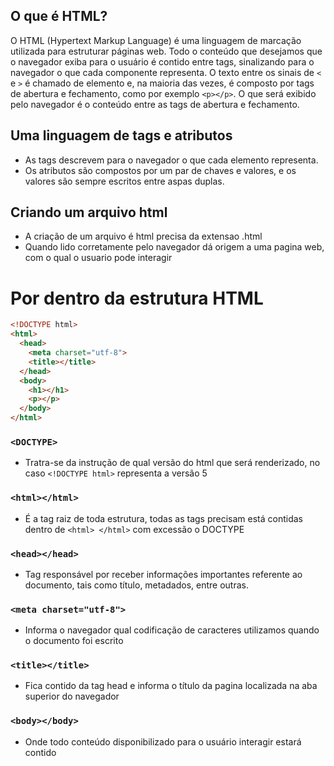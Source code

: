 ## O que é HTML?

O HTML (Hypertext Markup Language) é uma linguagem de marcação utilizada para estruturar páginas web. Todo o conteúdo que desejamos que o navegador exiba para o usuário é contido entre tags, sinalizando para o navegador o que cada componente representa. O texto entre os sinais de `<` e `>` é chamado de elemento e, na maioria das vezes, é composto por tags de abertura e fechamento, como por exemplo `<p></p>`. O que será exibido pelo navegador é o conteúdo entre as tags de abertura e fechamento.

## Uma linguagem de tags e atributos
- As tags descrevem para o navegador o que cada elemento representa.
- Os atributos são compostos por um par de chaves e valores, e os valores são sempre escritos entre aspas duplas.

## Criando um arquivo html
- A criação de um arquivo é html precisa da extensao .html
- Quando lido corretamente pelo navegador dá origem a uma pagina web, com o qual o usuario pode interagir

# Por dentro da estrutura HTML

```html
<!DOCTYPE html>
<html>
  <head>
    <meta charset="utf-8">
    <title></title>
  </head>
  <body>
    <h1></h1>
    <p></p>
  </body>
</html>
```
### ```<DOCTYPE>```
  - Tratra-se da instrução de qual versão do html que será renderizado, no caso ```<!DOCTYPE html>``` representa a versão 5

### ```<html></html>```
  - É a tag raiz de toda estrutura, todas as tags precisam está contidas dentro de ```<html> </html>``` com excessão o DOCTYPE

### ```<head></head>```
- Tag responsável por receber informações importantes referente ao documento, tais como título, metadados, entre outras.

### ```<meta charset="utf-8">```
  - Informa o navegador qual codificação de caracteres utilizamos quando o documento foi escrito

### ```<title></title>```
  - Fica contido da tag head e informa o título da pagina localizada na aba superior do navegador

### ```<body></body>```
  - Onde todo conteúdo disponibilizado para o usuário interagir estará contido



